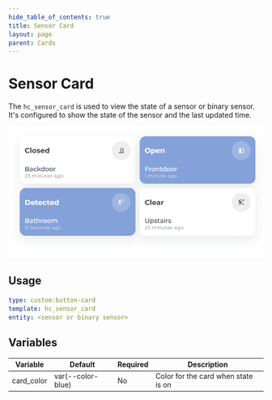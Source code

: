 ```yaml
---
hide_table_of_contents: true
title: Sensor Card
layout: page
parent: Cards
---
```


# Sensor Card

The `hc_sensor_card` is used to view the state of a sensor or binary sensor. It's configured to show the state of the sensor and the last updated time.

![Sensor Card Light](../../../assets/images/cards/hc_sensor_card/sensorcard_light.png)

## Usage

```yaml
type: custom:button-card
template: hc_sensor_card
entity: <sensor or binary sensor>
```

## Variables

| Variable | Default | Required | Description|
|----------|---------|----------|------------|
| card_color | var(--color-blue) | No | Color for the card when state is on |
